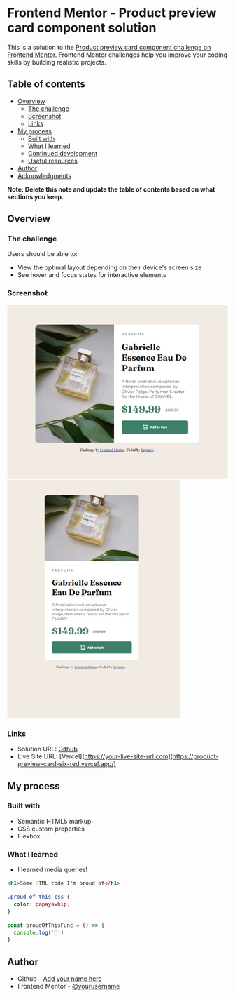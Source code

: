 # Frontend Mentor - Product preview card component solution

This is a solution to the [Product preview card component challenge on Frontend Mentor](https://www.frontendmentor.io/challenges/product-preview-card-component-GO7UmttRfa). Frontend Mentor challenges help you improve your coding skills by building realistic projects. 

## Table of contents

- [Overview](#overview)
  - [The challenge](#the-challenge)
  - [Screenshot](#screenshot)
  - [Links](#links)
- [My process](#my-process)
  - [Built with](#built-with)
  - [What I learned](#what-i-learned)
  - [Continued development](#continued-development)
  - [Useful resources](#useful-resources)
- [Author](#author)
- [Acknowledgments](#acknowledgments)

**Note: Delete this note and update the table of contents based on what sections you keep.**

## Overview

### The challenge

Users should be able to:

- View the optimal layout depending on their device's screen size
- See hover and focus states for interactive elements

### Screenshot

![](./images/desktop-preview.jpg)
![](./images/mobile-preview.jpg)


### Links

- Solution URL: [Github](https://github.com/Saguneo/Product-Preview-Card)
- Live Site URL: [Vercel](https://your-live-site-url.com](https://product-preview-card-six-red.vercel.app/)

## My process

### Built with

- Semantic HTML5 markup
- CSS custom properties
- Flexbox



### What I learned

- I learned media queries!

```html
<h1>Some HTML code I'm proud of</h1>
```
```css
.proud-of-this-css {
  color: papayawhip;
}
```
```js
const proudOfThisFunc = () => {
  console.log('🎉')
}
```

## Author

- Github - [Add your name here](https://www.github.com/saguneo)
- Frontend Mentor - [@yourusername](https://www.frontendmentor.io/profile/Saguneo)

